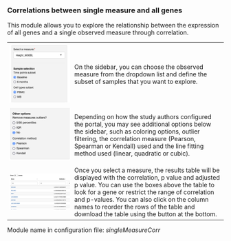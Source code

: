 ### Correlations between single measure and all genes 
<style>
td { padding: 5px; border-spacing: 5px; }
</style>
This module allows you to explore the relationship between the expression of all genes and a single observed measure through correlation.

<table>
<colgroup>
<col style="width: 30%"/>
<col style="width: 70%"/>
</colgroup>
<tbody>
<tr>
	<td><img src="singleMeasureCorr-subset.png"></td>
	<td>On the sidebar, you can choose the observed measure from the dropdown list and define the subset of samples that you want to explore.</td>
</tr>
<tr>
	<td><img src="singleMeasureCorr-adv.png"></td>
	<td>Depending on how the study authors configured the portal, you may see additional options below the sidebar, such as coloring options, outlier filtering, the correlation measure (Pearson, Spearman or Kendall) used and the line fitting method used (linear, quadratic or cubic).</td>
</tr>
<tr>
	<td><img width="300px" src="singleMeasureCorr-table.png"></td>
	<td>Once you select a measure, the results table will be displayed with the correlation, p value and adjusted p value. You can use the boxes above the table to look for a gene or restrict the range of correlation and p-values. You can also click on the column names to reorder the rows of the table and download the table using the button at the bottom.</td>
</tr>


</tbody>
</table>

Module name in configuration file: *singleMeasureCorr*